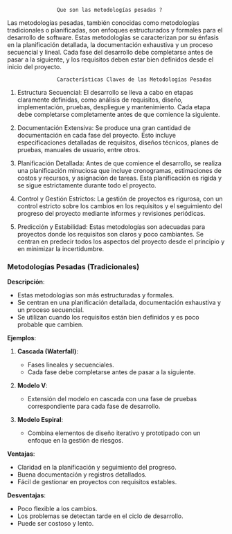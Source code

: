                     Que son las metodologías pesadas ? 

Las metodologías pesadas, también conocidas como metodologías tradicionales o planificadas, son enfoques estructurados y formales para el desarrollo de software. Estas metodologías se caracterizan por su énfasis en la planificación detallada, la documentación exhaustiva y un proceso secuencial y lineal. Cada fase del desarrollo debe completarse antes de pasar a la siguiente, y los requisitos deben estar bien definidos desde el inicio del proyecto.

                    Características Claves de las Metodologías Pesadas

1. Estructura Secuencial: El desarrollo se lleva a cabo en etapas claramente definidas, como análisis de requisitos, diseño, implementación, pruebas, despliegue y mantenimiento. Cada etapa debe completarse completamente antes de que comience la siguiente.

2. Documentación Extensiva: Se produce una gran cantidad de documentación en cada fase del proyecto. Esto incluye especificaciones detalladas de requisitos, diseños técnicos, planes de pruebas, manuales de usuario, entre otros.

3. Planificación Detallada: Antes de que comience el desarrollo, se realiza una planificación minuciosa que incluye cronogramas, estimaciones de costos y recursos, y asignación de tareas. Esta planificación es rígida y se sigue estrictamente durante todo el proyecto.

4. Control y Gestión Estrictos: La gestión de proyectos es rigurosa, con un control estricto sobre los cambios en los requisitos y el seguimiento del progreso del proyecto mediante informes y revisiones periódicas.

5. Predicción y Estabilidad: Estas metodologías son adecuadas para proyectos donde los requisitos son claros y poco cambiantes. Se centran en predecir todos los aspectos del proyecto desde el principio y en minimizar la incertidumbre.

### Metodologías Pesadas (Tradicionales)

**Descripción**:
- Estas metodologías son más estructuradas y formales.
- Se centran en una planificación detallada, documentación exhaustiva y un proceso secuencial.
- Se utilizan cuando los requisitos están bien definidos y es poco probable que cambien.

**Ejemplos**:
1. **Cascada (Waterfall)**:
   - Fases lineales y secuenciales.
   - Cada fase debe completarse antes de pasar a la siguiente.
   
2. **Modelo V**:
   - Extensión del modelo en cascada con una fase de pruebas correspondiente para cada fase de desarrollo.
   
3. **Modelo Espiral**:
   - Combina elementos de diseño iterativo y prototipado con un enfoque en la gestión de riesgos.
   
**Ventajas**:
- Claridad en la planificación y seguimiento del progreso.
- Buena documentación y registros detallados.
- Fácil de gestionar en proyectos con requisitos estables.

**Desventajas**:
- Poco flexible a los cambios.
- Los problemas se detectan tarde en el ciclo de desarrollo.
- Puede ser costoso y lento.


